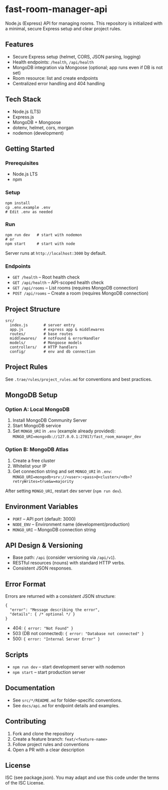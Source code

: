 # fast-room-manager-api

Node.js (Express) API for managing rooms. This repository is initialized with a minimal, secure Express setup and clear project rules.

## Features
- Secure Express setup (helmet, CORS, JSON parsing, logging)
- Health endpoints: `/health`, `/api/health`
- MongoDB integration via Mongoose (optional; app runs even if DB is not set)
- Room resource: list and create endpoints
- Centralized error handling and 404 handling

## Tech Stack
- Node.js (LTS)
- Express.js
- MongoDB + Mongoose
- dotenv, helmet, cors, morgan
- nodemon (development)

## Getting Started

### Prerequisites
- Node.js LTS
- npm

### Setup
```
npm install
cp .env.example .env
# Edit .env as needed
```

### Run
```
npm run dev   # start with nodemon
# or
npm start     # start with node
```

Server runs at `http://localhost:3000` by default.

### Endpoints
- `GET /health` – Root health check
- `GET /api/health` – API-scoped health check
- `GET /api/rooms` – List rooms (requires MongoDB connection)
- `POST /api/rooms` – Create a room (requires MongoDB connection)

## Project Structure
```
src/
  index.js       # server entry
  app.js         # express app & middlewares
  routes/        # base routes
  middlewares/   # notFound & errorHandler
  models/        # Mongoose models
  controllers/   # HTTP handlers
  config/        # env and db connection
```

## Project Rules
See `.trae/rules/project_rules.md` for conventions and best practices.

## MongoDB Setup

### Option A: Local MongoDB
1. Install MongoDB Community Server
2. Start MongoDB service
3. Set `MONGO_URI` in `.env` (example already provided):
   `MONGO_URI=mongodb://127.0.0.1:27017/fast_room_manager_dev`

### Option B: MongoDB Atlas
1. Create a free cluster
2. Whitelist your IP
3. Get connection string and set `MONGO_URI` in `.env`:
   `MONGO_URI=mongodb+srv://<user>:<pass>@<cluster>/<db>?retryWrites=true&w=majority`

After setting `MONGO_URI`, restart dev server (`npm run dev`).

## Environment Variables
- `PORT` – API port (default: 3000)
- `NODE_ENV` – Environment name (development/production)
- `MONGO_URI` – MongoDB connection string

## API Design & Versioning
- Base path: `/api` (consider versioning via `/api/v1`).
- RESTful resources (nouns) with standard HTTP verbs.
- Consistent JSON responses.

## Error Format
Errors are returned with a consistent JSON structure:
```
{
  "error": "Message describing the error",
  "details": { /* optional */ }
}
```
- 404: `{ error: "Not Found" }`
- 503 (DB not connected): `{ error: "Database not connected" }`
- 500: `{ error: "Internal Server Error" }`

## Scripts
- `npm run dev` – start development server with nodemon
- `npm start` – start production server

## Documentation
- See `src/*/README.md` for folder-specific conventions.
- See `docs/api.md` for endpoint details and examples.

## Contributing
1. Fork and clone the repository
2. Create a feature branch: `feat/<feature-name>`
3. Follow project rules and conventions
4. Open a PR with a clear description

## License
ISC (see package.json). You may adapt and use this code under the terms of the ISC License.